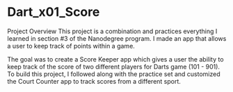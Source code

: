 # Dart_x01_Score

Project Overview
This project is a combination and practices everything I learned in section #3 of the Nanodegree program. I made an app that allows a user to keep track of points within a game.

The goal was to create a Score Keeper app which gives a user the ability to keep track of the score of two different players for Darts game (101 - 901). 
To build this project, I followed along with the practice set and customized the Court Counter app to track scores from a different sport.
